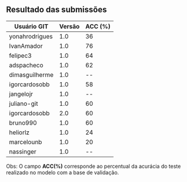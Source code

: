 ## Resultado das submissões

Usuário GIT | Versão | ACC (%)
------------ | ------------- | ------------
yonahrodrigues | 1.0	|	36	
IvanAmador |	1.0	|	76	
felipec3	|	1.0	|	64
adspacheco	|	1.0	|	62	
dimasguilherme	|	1.0	|	--	
igorcardosobb	|	1.0	|	58	
jangelojr	|	1.0	|	--	
juliano-git |	1.0	|	60
igorcardosobb	|	2.0	|	60	
bruno990 	|	1.0	|	60	
heliorlz  |	1.0	|	24
marcelounb 	|	1.0	|	20	
nassinger |	1.0	|	--


Obs: O campo **ACC(%)** corresponde ao percentual da acurácia do teste realizado no modelo com a base de validação.
